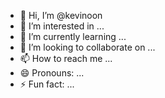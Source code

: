 - 👋 Hi, I’m @kevinoon
- 👀 I’m interested in ...
- 🌱 I’m currently learning ...
- 💞️ I’m looking to collaborate on ...
- 📫 How to reach me ...
- 😄 Pronouns: ...
- ⚡ Fun fact: ...

<!---
kevinoon/kevinoon is a ✨ special ✨ repository because its `README.md` (this file) appears on your GitHub profile.
You can click the Preview link to take a look at your changes.
--->
